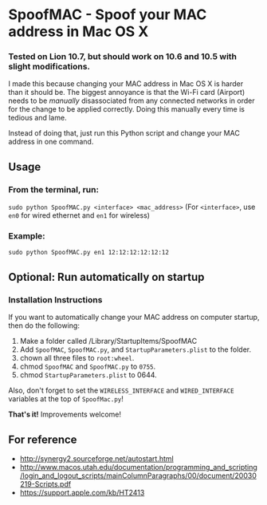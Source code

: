 # SpoofMAC - Spoof your MAC address in Mac OS X

### Tested on Lion 10.7, but should work on 10.6 and 10.5 with slight modifications.

I made this because changing your MAC address in Mac OS X is harder than it should be. The biggest annoyance is that the Wi-Fi card (Airport) needs to be *manually* disassociated from any connected networks in order for the change to be applied correctly. Doing this manually every time is tedious and lame.

Instead of doing that, just run this Python script and change your MAC address in one command.

## Usage

### From the terminal, run:

`sudo python SpoofMAC.py <interface> <mac_address>` (For `<interface>`, use `en0` for wired ethernet and `en1` for wireless)

### Example:

`sudo python SpoofMAC.py en1 12:12:12:12:12:12`

## Optional: Run automatically on startup

### Installation Instructions

If you want to automatically change your MAC address on computer startup, then do the following:

1. Make a folder called /Library/StartupItems/SpoofMAC
2. Add `SpoofMAC`, `SpoofMAC.py`, and `StartupParameters.plist` to the folder.
3. chown all three files to `root:wheel`.
4. chmod `SpoofMAC` and `SpoofMAC.py` to `0755`.
5. chmod `StartupParameters.plist` to 0644.

Also, don't forget to set the `WIRELESS_INTERFACE` and `WIRED_INTERFACE` variables at the top of `SpoofMac.py`!

**That's it!** Improvements welcome!

## For reference
* <http://synergy2.sourceforge.net/autostart.html>
* <http://www.macos.utah.edu/documentation/programming_and_scripting/login_and_logout_scripts/mainColumnParagraphs/00/document/20030219-Scripts.pdf>
* <https://support.apple.com/kb/HT2413>
